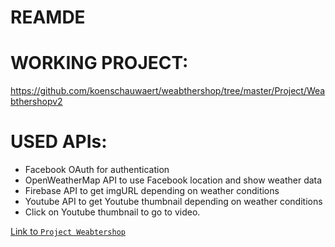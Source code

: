 # REAMDE

# WORKING PROJECT:
https://github.com/koenschauwaert/weabthershop/tree/master/Project/Weabthershopv2

# USED APIs:
- Facebook OAuth for authentication
- OpenWeatherMap API to use Facebook location and show weather data
- Firebase API to get imgURL depending on weather conditions
- Youtube API to get Youtube thumbnail depending on weather conditions
- Click on Youtube thumbnail to go to video.

[Link to `Project Weabtershop`](Project/Weabthershop/)
